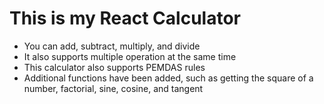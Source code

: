 # This is my React Calculator

- You can add, subtract, multiply, and divide
- It also supports multiple operation at the same time
- This calculator also supports PEMDAS rules
- Additional functions have been added, such as getting the square of a number, factorial, sine, cosine, and tangent